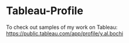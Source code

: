 # Tableau-Profile
To check out samples of my work on Tableau: 
https://public.tableau.com/app/profile/y.al.bochi
